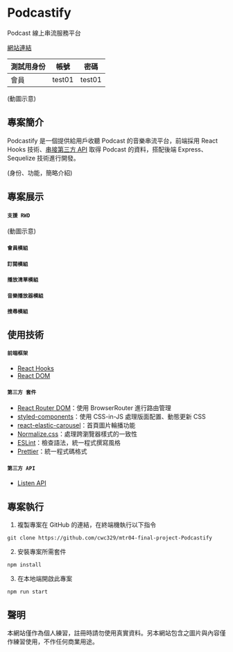 # Podcastify

Podcast 線上串流服務平台

[網站連結](http://podcastify.tw/)

| 測試用身份 | 帳號 | 密碼 |
| --- | --- | -------- |
| 會員 | test01 |  test01  |

(動圖示意)


## 專案簡介

Podcastify 是一個提供給用戶收聽 Podcast 的音樂串流平台，前端採用 React Hooks 技術、[串接第三方 API](https://www.listennotes.com/api/) 
取得 Podcast 的資料，搭配後端 Express、Sequelize 技術進行開發。

(身份、功能，簡略介紹)


## 專案展示

#### `支援 RWD`
(動圖示意)

#### `會員模組`

#### `訂閱模組`

#### `播放清單模組`

#### `音樂播放器模組`

#### `搜尋模組`


##  使用技術
#### `前端框架`
- [React Hooks](https://reactjs.org/)
- [React DOM](https://www.npmjs.com/package/react-dom)

#### `第三方 套件`
- [React Router DOM](https://reactrouter.com/)：使用 BrowserRouter 進行路由管理
- [styled-components](https://styled-components.com/)：使用 CSS-in-JS 處理版面配置、動態更新 CSS
- [react-elastic-carousel](https://sag1v.github.io/react-elastic-carousel/)：首頁圖片輪播功能
- [Normalize.css](https://sag1v.github.io/react-elastic-carousel/)：處理跨瀏覽器樣式的一致性
- [ESLint](https://eslint.org/)：檢查語法，統一程式撰寫風格
- [Prettier](https://prettier.io/)：統一程式碼格式

#### `第三方 API`
- [Listen API](https://www.listennotes.com/api/)


## 專案執行
1. 複製專案在 GitHub 的連結，在終端機執行以下指令
``` 
git clone https://github.com/cwc329/mtr04-final-project-Podcastify
```
2. 安裝專案所需套件
```
npm install
```
3. 在本地端開啟此專案
```
npm run start
```

## 聲明
本網站僅作為個人練習，註冊時請勿使用真實資料。另本網站包含之圖片與內容僅作練習使用，不作任何商業用途。
